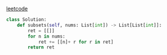 [leetcode](https://leetcode-cn.com/problems/subsets/submissions/)
```python
class Solution:
    def subsets(self, nums: List[int]) -> List[List[int]]:
        ret = [[]]
        for n in nums: 
            ret += [[n]+ r for r in ret]
        return ret  
```